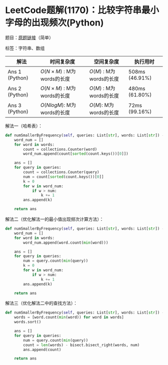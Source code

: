 # LeetCode题解(1170)：比较字符串最小字母的出现频次(Python)

题目：[原题链接](https://leetcode-cn.com/problems/compare-strings-by-frequency-of-the-smallest-character/)（简单）

标签：字符串、数组

| 解法           | 时间复杂度                 | 空间复杂度              | 执行用时       |
| -------------- | -------------------------- | ----------------------- | -------------- |
| Ans 1 (Python) | $O(N×M)$ : M为words的长度  | $O(M)$ : M为words的长度 | 508ms (46.91%) |
| Ans 2 (Python) | $O(N×M)$ : M为words的长度  | $O(M)$ : M为words的长度 | 480ms (61.80%) |
| Ans 3 (Python) | $O(NlogM)$: M为words的长度 | $O(M)$: M为words的长度  | 72ms (99.16%)  |

解法一（哈希表）：

```python
def numSmallerByFrequency(self, queries: List[str], words: List[str]) -> List[int]:
    word_num = []
    for word in words:
        count = collections.Counter(word)
        word_num.append(count[sorted(count.keys())[0]])

    ans = []
    for query in queries:
        count = collections.Counter(query)
        num = count[sorted(count.keys())[0]]
        k = 0
        for w in word_num:
            if w > num:
                k += 1
        ans.append(k)

    return ans
```

解法二（优化解法一的最小值出现频次计算方法）：

```python
def numSmallerByFrequency(self, queries: List[str], words: List[str]) -> List[int]:
    word_num = []
    for word in words:
        word_num.append(word.count(min(word)))

    ans = []
    for query in queries:
        num = query.count(min(query))
        k = 0
        for w in word_num:
            if w > num:
                k += 1
        ans.append(k)

    return ans
```

解法三（优化解法二中的查找方法）：

```python
def numSmallerByFrequency(self, queries: List[str], words: List[str]) -> List[int]:
    words = [word.count(min(word)) for word in words]
    words.sort()

    ans = []
    for query in queries:
        num = query.count(min(query))
        count = len(words) - bisect.bisect_right(words, num)
        ans.append(count)

    return ans
```

